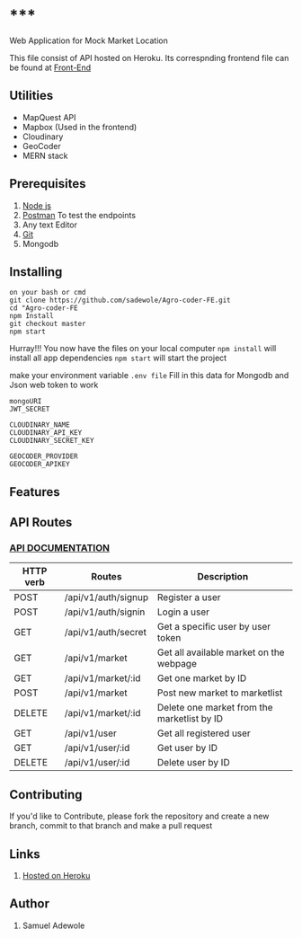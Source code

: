 # \*\*\*

Web Application for Mock Market Location

This file consist of API hosted on Heroku. Its correspnding frontend file can be found at [Front-End](https://github.com/sadewole/Agro-coder-FE)

## Utilities

- MapQuest API
- Mapbox (Used in the frontend)
- Cloudinary
- GeoCoder
- MERN stack

## Prerequisites

1. [Node js](https://nodejs.org/en/)
2. [Postman](https://www.getpostman.com/) To test the endpoints
3. Any text Editor
4. [Git](https://git-scm.com/downloads)
5. Mongodb

## Installing

```shell
on your bash or cmd
git clone https://github.com/sadewole/Agro-coder-FE.git
cd "Agro-coder-FE
npm Install
git checkout master
npm start
```

Hurray!!! You now have the files on your local computer
`npm install` will install all app dependencies
`npm start` will start the project

make your environment variable `.env file`
Fill in this data for Mongodb and Json web token to work

```
mongoURI
JWT_SECRET

CLOUDINARY_NAME
CLOUDINARY_API_KEY
CLOUDINARY_SECRET_KEY

GEOCODER_PROVIDER
GEOCODER_APIKEY
```

## Features

## API Routes

### [API DOCUMENTATION]()

| HTTP verb | Routes              | Description                                 |
| --------- | ------------------- | ------------------------------------------- |
| POST      | /api/v1/auth/signup | Register a user                             |
| POST      | /api/v1/auth/signin | Login a user                                |
| GET       | /api/v1/auth/secret | Get a specific user by user token           |
| GET       | /api/v1/market      | Get all available market on the webpage     |
| GET       | /api/v1/market/:id  | Get one market by ID                        |
| POST      | /api/v1/market      | Post new market to marketlist               |
| DELETE    | /api/v1/market/:id  | Delete one market from the marketlist by ID |
| GET       | /api/v1/user        | Get all registered user                     |
| GET       | /api/v1/user/:id    | Get user by ID                              |
| DELETE    | /api/v1/user/:id    | Delete user by ID                           |

## Contributing

If you'd like to Contribute, please fork the repository and create a new branch, commit to that branch and make a pull request

## Links

1. [Hosted on Heroku](https://agro-mall-market.herokuapp.com/)

## Author

1. Samuel Adewole
